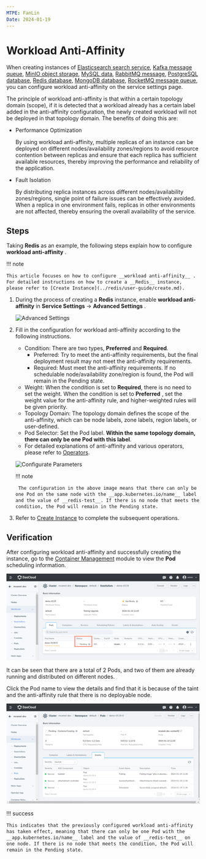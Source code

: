 ```yaml
---
MTPE: FanLin
Date: 2024-01-19
---
```


# Workload Anti-Affinity

When creating instances of [Elasticsearch search service](../elasticsearch/intro/index.md), [Kafka message queue](../kafka/intro/index.md), [MinIO object storage](../minio/intro/index.md), [MySQL data](../mysql/intro/index.md), [RabbitMQ message](../rabbitmq/intro/index.md), [PostgreSQL database](../postgresql/intro/index.md), [Redis database](../redis/intro/index.md), [MongoDB database](../mongodb/intro/index.md), [RocketMQ message queue](../rocketmq/intro/index.md), you can configure workload anti-affinity on the service settings page.

The principle of workload anti-affinity is that within a certain topology domain (scope), if it is detected that a workload already has a certain label added in the anti-affinity configuration, the newly created workload will not be deployed in that topology domain. The benefits of doing this are:

- Performance Optimization

    By using workload anti-affinity, multiple replicas of an instance can be deployed on different nodes/availability zones/regions to avoid resource contention between replicas and ensure that each replica has sufficient available resources, thereby improving the performance and reliability of the application.

- Fault Isolation

    By distributing replica instances across different nodes/availability zones/regions, single point of failure issues can be effectively avoided. When a replica in one environment fails, replicas in other environments are not affected, thereby ensuring the overall availability of the service.

## Steps

Taking __Redis__ as an example, the following steps explain how to configure __workload anti-affinity__ .

!!! note

    This article focuses on how to configure __workload anti-affinity__ . For detailed instructions on how to create a __Redis__ instance, please refer to [Create Instance](../redis/user-guide/create.md).

1. During the process of creating a __Redis__ instance, enable __workload anti-affinity__ in __Service Settings__ -> __Advanced Settings__ .

    ![Advanced Settings](images/anti-affinity01.png)

2. Fill in the configuration for workload anti-affinity according to the following instructions.

    - Condition: There are two types, __Preferred__ and __Required__.
        - Preferred: Try to meet the anti-affinity requirements, but the final deployment result may not meet the anti-affinity requirements.
        - Required: Must meet the anti-affinity requirements. If no schedulable node/availability zone/region is found, the Pod will remain in the Pending state.
    - Weight: When the condition is set to __Required__, there is no need to set the weight. When the condition is set to __Preferred__ , set the weight value for the anti-affinity rule, and higher-weighted rules will be given priority.
    - Topology Domain: The topology domain defines the scope of the anti-affinity, which can be node labels, zone labels, region labels, or user-defined.
    - Pod Selector: Set the Pod label. **Within the same topology domain, there can only be one Pod with this label**.
    - For detailed explanations of anti-affinity and various operators, please refer to [Operators](../../kpanda/user-guide/workloads/pod-config/scheduling-policy.md#_4).

    ![Configurate Parameters](images/anti-affinity02.png)
    
    !!! note

        The configuration in the above image means that there can only be one Pod on the same node with the __app.kubernetes.io/name__ label and the value of __redis-test__. If there is no node that meets the condition, the Pod will remain in the Pending state.

3. Refer to [Create Instance](../redis/user-guide/create.md) to complete the subsequent operations.

## Verification

After configuring workload anti-affinity and successfully creating the instance, go to the [Container Management](../../kpanda/intro/index.md) module to view the __Pod__ scheduling information.

![View Pod](images/anti-affinity03.png)

It can be seen that there are a total of 2 Pods, and two of them are already running and distributed on different nodes.

Click the Pod name to view the details and find that it is because of the taint and the anti-affinity rule that there is no deployable node.

![Event Log](images/anti-affinity04.png)

!!! success

    This indicates that the previously configured workload anti-affinity has taken effect, meaning that there can only be one Pod with the __app.kubernetes.io/name__ label and the value of __redis-test__ on one node. If there is no node that meets the condition, the Pod will remain in the Pending state.

